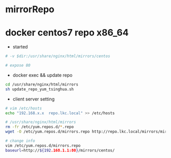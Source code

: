 # mirrorRepo
# docker centos7 repo x86_64
- started
```bash
# -v $dir:/usr/share/nginx/html/mirrors/centos

# expose 80
```
- docker exec && update repo
```bash
cd /usr/share/nginx/html/mirrors
sh update_repo_yum_tsinghua.sh
```
- client server setting
```bash
# vim /etc/hosts
echo "192.168.x.x  repo.lkc.local" >> /etc/hosts

# /usr/share/nginx/html/mirrors
rm -fr /etc/yum.repos.d/*.repo
wget -O /etc/yum.repos.d/mirrors.repo http://repo.lkc.local/mirrors/mirrors.repo

# change info 
vim /etc/yum.repos.d/mirrors.repo
baseurl=http://${192.168.1.1:80}/mirrors/centos/
```

